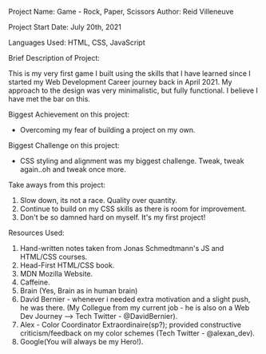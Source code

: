 Project Name: Game - Rock, Paper, Scissors
Author: Reid Villeneuve

Project Start Date: July 20th, 2021

Languages Used: HTML, CSS, JavaScript

Brief Description of Project:

This is my very first game I built using the skills that I have learned since I started my Web Development Career journey back in April 2021. My approach to the design was very minimalistic, but fully functional. I believe I have met the bar on this.

Biggest Achievement on this project:

- Overcoming my fear of building a project on my own.

Biggest Challenge on this project:

- CSS styling and alignment was my biggest challenge. Tweak, tweak again..oh and tweak once more.

Take aways from this project:

1. Slow down, its not a race. Quality over quantity.
2. Continue to build on my CSS skills as there is room for improvement.
3. Don't be so damned hard on myself. It's my first project!

Resources Used:

1. Hand-written notes taken from Jonas Schmedtmann's JS and HTML/CSS courses.
2. Head-First HTML/CSS book.
3. MDN Mozilla Website.
4. Caffeine.
5. Brain (Yes, Brain as in human brain)
6. David Bernier - whenever i needed extra motivation and a slight push, he was there. (My Collegue from my current job - he is also on a Web Dev Journey --> Tech Twitter - @DavidBernier).
7. Alex - Color Coordinator Extraordinaire(sp?); provided constructive criticism/feedback on my color schemes (Tech Twitter - @alexan_dev).
8. Google(You will always be my Hero!).
